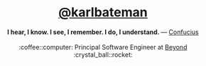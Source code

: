 <h1 align="center">
  <a href="https://github.com/karlbateman" target="_blank">@karlbateman</a>
</h1>

<div align="center">
  <strong>
    I hear, I know. I see, I remember. I do, I understand.
  </strong>
  — <a href="https://plato.stanford.edu/entries/confucius/">Confucius</a>
</div>

<br />

<div align="center">
  :coffee::computer: Principal Software Engineer at <a href="https://bynd.com" target="_blank">Beyond</a> :crystal_ball::rocket:
</div>

<br />

<div align="center">
  <!--
  <a href="https://nodejs.org/en/" target="_blank">
    <img src="https://img.shields.io/badge/-nodejs-green?style=for-the-badge">
  </a>

  <a href="https://www.python.org/" target="_blank">
    <img src="https://img.shields.io/badge/-python-3572A5?style=for-the-badge">
  </a>
  
  <a href="https://golang.org" target="_blank">
    <img src="https://img.shields.io/badge/-golang-00ADD8?style=for-the-badge">
  </a>
  
  <a href="https://www.rust-lang.org/" target="_blank">
    <img src="https://img.shields.io/badge/-rust-dea584?style=for-the-badge">
  </a>
  -->

  <!--
  <a href="" target="_blank">
    <img src="">
  </a>
  -->

  <!--
  <a href="https://javascript.com" target="_blank">
    <img src="https://img.shields.io/badge/-javascript-f1e05a?style=for-the-badge">
  </a>

  <a href="https://www.typescriptlang.org/" target="_blank">
    <img src="https://img.shields.io/badge/-typescript-2b7489?style=for-the-badge">
  </a>

  <a href="https://www.ruby-lang.org/en/" target="_blank">
    <img src="https://img.shields.io/badge/-ruby-701516?style=for-the-badge">
  </a>
  
  <a href="https://www.scala-lang.org/" target="_blank">
    <img src="https://img.shields.io/badge/-scala-c22d40?style=for-the-badge">
  </a>

  <a href="http://www.open-std.org/jtc1/sc22/wg14/" target="_blank">
    <img src="https://img.shields.io/badge/-C-555555?style=for-the-badge">
  </a>

  <a href="https://isocpp.org/" target="_blank">
    <img src="https://img.shields.io/badge/-C++-f34b7d?style=for-the-badge">
  </a>
  
  <a href="https://www.perl.org/" target="_blank">
    <img src="https://img.shields.io/badge/-perl-0298c3?style=for-the-badge">
  </a>

  <a href="https://www.php.net/" target="_blank">
    <img src="https://img.shields.io/badge/-php-4F5D95?style=for-the-badge">
  </a>

  <a href="https://docs.microsoft.com/en-us/dotnet/csharp/" target="_blank">
    <img src="https://img.shields.io/badge/-csharp-178600?style=for-the-badge">
  </a>

  <a href="https://docs.microsoft.com/en-us/windows-server/administration/windows-commands/powershell" target="_blank">
    <img src="https://img.shields.io/badge/-powershell-012456?style=for-the-badge">
  </a>

  <a href="https://developer.mozilla.org/en-US/docs/Web/HTML" target="_blank">
    <img src="https://img.shields.io/badge/-html-e34c26?style=for-the-badge">
  </a>

  <a href="https://developer.mozilla.org/en-US/docs/Web/CSS" target="_blank">
    <img src="https://img.shields.io/badge/-css-563d7c?style=for-the-badge">
  </a>

  <a href="https://www.java.com/en/" target="_blank">
    <img src="https://img.shields.io/badge/-java-b07219?style=for-the-badge">
  </a>
  
  <a href="https://webassembly.org/" target="_blank">
    <img src="https://img.shields.io/badge/-wasm-04133b?style=for-the-badge">
  </a>
  
  <a href="https://www.lua.org/" target="_blank">
    <img src="https://img.shields.io/badge/-lua-000080?style=for-the-badge">
  </a>

  <a href="https://crystal-lang.org/" target="_blank">
    <img src="https://img.shields.io/badge/-crystal-000100?style=for-the-badge">
  </a>

  <a href="https://www.gnu.org/software/bash/" target="_blank">
    <img src="https://img.shields.io/badge/-shell-89e051?style=for-the-badge">
  </a>

  <a href="https://www.docker.com/en/" target="_blank">
    <img src="https://img.shields.io/badge/-docker-384d54?style=for-the-badge">
  </a>
  -->
</div>

<!--Broken links, probably won't be coming back.
<br />

<div align="center">
  <h4>
    <span>
      :satellite:
      <a href="https://www.krb.dev">Website</a>
    </span>
    <span>&nbsp;&nbsp;|&nbsp;&nbsp;</span>
    <span>
      :books:
      <a href="https://www.krb.dev/posts">Blog</a>
    </span>
    <span>&nbsp;&nbsp;|&nbsp;&nbsp;</span>
    <span>
      :factory:
      <a href="https://www.krb.dev/projects">Projects</a>
    </span>
    <span>&nbsp;&nbsp;|&nbsp;&nbsp;</span>
    <span>
      :scroll:
      <a href="https://www.krb.dev/resume">Resume</a>
    </span>
  </h4>
</div>
-->
